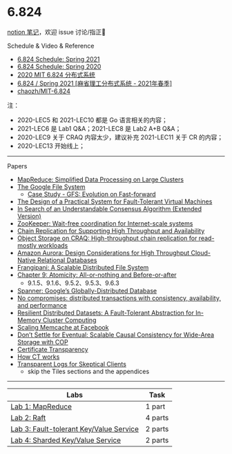 # 6.824

[notion 笔记](https://jck.notion.site/6-824-2221ab969f6644349f1b323e431939c9)，欢迎 issue 讨论/指正🧐


Schedule & Video & Reference
- [6.824 Schedule: Spring 2021](http://nil.csail.mit.edu/6.824/2021/schedule.html)
- [6.824 Schedule: Spring 2020](http://nil.csail.mit.edu/6.824/2020/schedule.html)
- [2020 MIT 6.824 分布式系统](https://www.bilibili.com/video/BV1R7411t71W)
- [6.824 / Spring 2021 [麻省理工分布式系统 - 2021年春季]](https://www.bilibili.com/video/BV16f4y1z7kn)
- [chaozh/MIT-6.824](https://github.com/chaozh/MIT-6.824)


注：
- 2020-LEC5 和 2021-LEC10 都是 Go 语言相关的内容；
- 2021-LEC6 是 Lab1 Q&A；2021-LEC8 是 Lab2 A+B Q&A；
- 2020-LEC9 关于 CRAQ 内容太少，建议补充 2021-LEC11 关于 CR 的内容； 
- 2020-LEC13 开始线上；


---


Papers
- [MapReduce: Simplified Data Processing on Large Clusters](https://pdos.csail.mit.edu/6.824/papers/mapreduce.pdf)
- [The Google File System](http://nil.csail.mit.edu/6.824/2021/papers/gfs.pdf)
  - [Case Study - GFS: Evolution on Fast-forward](https://queue.acm.org/detail.cfm?id=1594206)
- [The Design of a Practical System for Fault-Tolerant Virtual Machines](http://nil.csail.mit.edu/6.824/2021/papers/vm-ft.pdf)
- [In Search of an Understandable Consensus Algorithm (Extended Version)](http://nil.csail.mit.edu/6.824/2021/papers/raft-extended.pdf)
- [ZooKeeper: Wait-free coordination for Internet-scale systems](http://nil.csail.mit.edu/6.824/2021/papers/zookeeper.pdf)
- [Chain Replication for Supporting High Throughput and Availability](http://nil.csail.mit.edu/6.824/2021/papers/cr-osdi04.pdf)
- [Object Storage on CRAQ: High-throughput chain replication for read-mostly workloads](http://nil.csail.mit.edu/6.824/2021/papers/craq.pdf)
- [Amazon Aurora: Design Considerations for High Throughput Cloud-Native Relational Databases](http://nil.csail.mit.edu/6.824/2021/papers/aurora.pdf)
- [Frangipani: A Scalable Distributed File System](http://nil.csail.mit.edu/6.824/2021/papers/thekkath-frangipani.pdf)
- [Chapter 9: Atomicity: All-or-nothing and Before-or-after](https://ocw.mit.edu/resources/res-6-004-principles-of-computer-system-design-an-introduction-spring-2009/online-textbook/)
  - 9.1.5、9.1.6、9.5.2、9.5.3、9.6.3
- [Spanner: Google’s Globally-Distributed Database](http://nil.csail.mit.edu/6.824/2021/papers/spanner.pdf)
- [No compromises: distributed transactions with consistency, availability, and performance](http://nil.csail.mit.edu/6.824/2021/papers/farm-2015.pdf)
- [Resilient Distributed Datasets: A Fault-Tolerant Abstraction for In-Memory Cluster Computing](http://nil.csail.mit.edu/6.824/2021/papers/zaharia-spark.pdf)
- [Scaling Memcache at Facebook](http://nil.csail.mit.edu/6.824/2021/papers/memcache-fb.pdf)
- [Don’t Settle for Eventual: Scalable Causal Consistency for Wide-Area Storage with COP](http://nil.csail.mit.edu/6.824/2020/papers/cops.pdf)
- [Certificate Transparency](https://certificate.transparency.dev/)
- [How CT works](https://certificate.transparency.dev/howctworks/)
- [Transparent Logs for Skeptical Clients](https://research.swtch.com/tlog)
  - skip the Tiles sections and the appendices


---


Labs                                                                                                   | Task
-------------------------------------------------------------------------------------------------------|--------------------------
[Lab 1: MapReduce](http://nil.csail.mit.edu/6.824/2021/labs/lab-mr.html)                               | 1 part
[Lab 2: Raft](http://nil.csail.mit.edu/6.824/2021/labs/lab-raft.html)                                  | 4 parts
[Lab 3: Fault-tolerant Key/Value Service](http://nil.csail.mit.edu/6.824/2021/labs/lab-kvraft.html)    | 2 parts
[Lab 4: Sharded Key/Value Service](http://nil.csail.mit.edu/6.824/2021/labs/lab-shard.html)            | 2 parts
